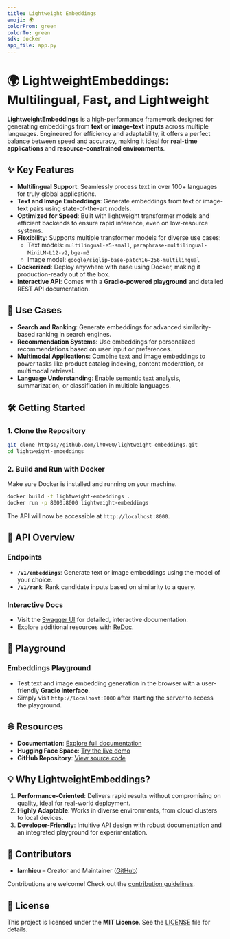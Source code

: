 ```yaml
---
title: Lightweight Embeddings
emoji: 🌍
colorFrom: green
colorTo: green
sdk: docker
app_file: app.py
---
```


# 🌍 LightweightEmbeddings: Multilingual, Fast, and Lightweight

**LightweightEmbeddings** is a high-performance framework designed for generating embeddings from **text** or **image-text inputs** across multiple languages. Engineered for efficiency and adaptability, it offers a perfect balance between speed and accuracy, making it ideal for **real-time applications** and **resource-constrained environments**.

## ✨ Key Features

- **Multilingual Support**: Seamlessly process text in over 100+ languages for truly global applications.
- **Text and Image Embeddings**: Generate embeddings from text or image-text pairs using state-of-the-art models.
- **Optimized for Speed**: Built with lightweight transformer models and efficient backends to ensure rapid inference, even on low-resource systems.
- **Flexibility**: Supports multiple transformer models for diverse use cases:
  - Text models: `multilingual-e5-small`, `paraphrase-multilingual-MiniLM-L12-v2`, `bge-m3`
  - Image model: `google/siglip-base-patch16-256-multilingual`
- **Dockerized**: Deploy anywhere with ease using Docker, making it production-ready out of the box.
- **Interactive API**: Comes with a **Gradio-powered playground** and detailed REST API documentation.

## 🚀 Use Cases

- **Search and Ranking**: Generate embeddings for advanced similarity-based ranking in search engines.
- **Recommendation Systems**: Use embeddings for personalized recommendations based on user input or preferences.
- **Multimodal Applications**: Combine text and image embeddings to power tasks like product catalog indexing, content moderation, or multimodal retrieval.
- **Language Understanding**: Enable semantic text analysis, summarization, or classification in multiple languages.

## 🛠️ Getting Started

### 1. Clone the Repository
```bash
git clone https://github.com/lh0x00/lightweight-embeddings.git
cd lightweight-embeddings
```

### 2. Build and Run with Docker
Make sure Docker is installed and running on your machine.
```bash
docker build -t lightweight-embeddings .
docker run -p 8000:8000 lightweight-embeddings
```

The API will now be accessible at `http://localhost:8000`.

## 📖 API Overview

### Endpoints
- **`/v1/embeddings`**: Generate text or image embeddings using the model of your choice.
- **`/v1/rank`**: Rank candidate inputs based on similarity to a query.

### Interactive Docs
- Visit the [Swagger UI](http://localhost:8000/docs) for detailed, interactive documentation.
- Explore additional resources with [ReDoc](http://localhost:8000/redoc).

## 🔬 Playground

### Embeddings Playground
- Test text and image embedding generation in the browser with a user-friendly **Gradio interface**.
- Simply visit `http://localhost:8000` after starting the server to access the playground.

## 🌐 Resources

- **Documentation**: [Explore full documentation](https://lamhieu-lightweight-embeddings.hf.space/docs)
- **Hugging Face Space**: [Try the live demo](https://huggingface.co/spaces/lamhieu/lightweight-embeddings)
- **GitHub Repository**: [View source code](https://github.com/lh0x00/lightweight-embeddings)

## 💡 Why LightweightEmbeddings?

1. **Performance-Oriented**: Delivers rapid results without compromising on quality, ideal for real-world deployment.
2. **Highly Adaptable**: Works in diverse environments, from cloud clusters to local devices.
3. **Developer-Friendly**: Intuitive API design with robust documentation and an integrated playground for experimentation.

## 👥 Contributors

- **lamhieu** – Creator and Maintainer ([GitHub](https://github.com/lh0x00))

Contributions are welcome! Check out the [contribution guidelines](https://github.com/lh0x00/lightweight-embeddings/blob/main/CONTRIBUTING.md).

## 📜 License

This project is licensed under the **MIT License**. See the [LICENSE](https://github.com/lh0x00/lightweight-embeddings/blob/main/LICENSE) file for details.
